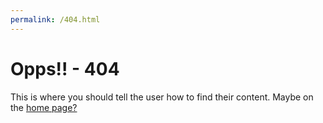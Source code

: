 ```yaml
---
permalink: /404.html
---
```


# Opps!! - 404

This is where you should tell the user how to find their content. Maybe on
the <a href="/">home page?</a>
